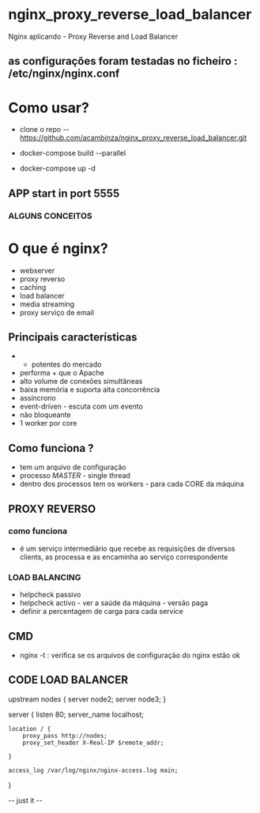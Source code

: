 # nginx_proxy_reverse_load_balancer

Nginx aplicando - Proxy Reverse and Load Balancer

## as configurações foram testadas no ficheiro : /etc/nginx/nginx.conf


# Como usar?

- clone o repo -- https://github.com/acambinza/nginx_proxy_reverse_load_balancer.git

- docker-compose build --parallel

- docker-compose up -d

## APP start in port 5555





### ALGUNS CONCEITOS


# O que é nginx?

- webserver
- proxy reverso
- caching
- load balancer
- media streaming
- proxy serviço de email


## Principais características 

- + potentes do mercado
- performa + que o Apache
- alto volume de conexões simultâneas
- baixa memória e suporta alta concorrência
- assíncrono
- event-driven - escuta com um evento
- não bloqueante
- 1 worker por core

## Como funciona ?

- tem um arquivo de configuração
- processo *MASTER* - single thread
- dentro dos processos tem os workers - para cada CORE da máquina 


## PROXY REVERSO

### como funciona 

- é um serviço intermediário que recebe as requisições de diversos clients, as processa e as encaminha ao serviço correspondente


### LOAD BALANCING

- helpcheck passivo
- helpcheck activo - ver a saúde da máquina - versão paga
- definir a percentagem de carga para cada service




## CMD
- nginx -t : verifica se os arquivos de configuração do nginx estão ok



## CODE LOAD BALANCER ##

upstream nodes {
    server node2;
    server node3;
}

server {
    listen       80;
    server_name  localhost;


    location / {
        proxy_pass http://nodes;
        proxy_set_header X-Real-IP $remote_addr;

    }

    access_log /var/log/nginx/nginx-access.log main;

}




-- just it -- 



